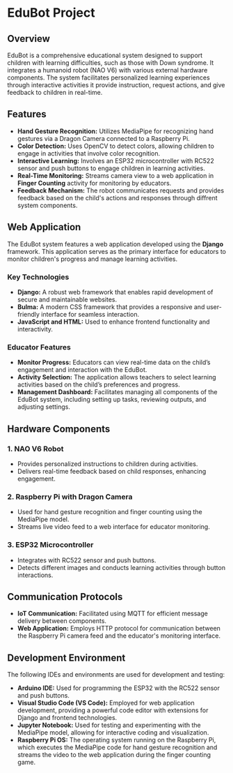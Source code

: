 # EduBot Project  

## Overview  
EduBot is a comprehensive educational system designed to support children with learning difficulties, such as those with Down syndrome. It integrates a humanoid robot (NAO V6) with various external hardware components. The system facilitates personalized learning experiences through interactive activities it provide instruction, request actions, and give feedback to children in real-time.  

## Features  
- **Hand Gesture Recognition:** Utilizes MediaPipe for recognizing hand gestures via a Dragon Camera connected to a Raspberry Pi.
- **Color Detection:** Uses OpenCV to detect colors, allowing children to engage in activities that involve color recognition.  
- **Interactive Learning:** Involves an ESP32 microcontroller with RC522 sensor and push buttons to engage children in learning activities.  
- **Real-Time Monitoring:** Streams camera view to a web application in **Finger Counting** activity for monitoring by educators.  
- **Feedback Mechanism:** The robot communicates requests and provides feedback based on the child's actions and responses through diffrent system components.  

## Web Application  
The EduBot system features a web application developed using the **Django** framework. This application serves as the primary interface for educators to monitor children's progress and manage learning activities.  

### Key Technologies  
- **Django:** A robust web framework that enables rapid development of secure and maintainable websites.  
- **Bulma:** A modern CSS framework that provides a responsive and user-friendly interface for seamless interaction.  
- **JavaScript and HTML:** Used to enhance frontend functionality and interactivity.  

### Educator Features  
- **Monitor Progress:** Educators can view real-time data on the child’s engagement and interaction with the EduBot.  
- **Activity Selection:** The application allows teachers to select learning activities based on the child’s preferences and progress.  
- **Management Dashboard:** Facilitates managing all components of the EduBot system, including setting up tasks, reviewing outputs, and adjusting settings.  

## Hardware Components  
### 1. **NAO V6 Robot**
   - Provides personalized instructions to children during activities.  
   - Delivers real-time feedback based on child responses, enhancing engagement.
### 2. **Raspberry Pi with Dragon Camera**  
   - Used for hand gesture recognition and finger counting using the MediaPipe model.  
   - Streams live video feed to a web interface for educator monitoring.  

### 3. **ESP32 Microcontroller**  
   - Integrates with RC522 sensor and push buttons.  
   - Detects different images and conducts learning activities through button interactions.  

## Communication Protocols  
- **IoT Communication:** Facilitated using MQTT for efficient message delivery between components.  
- **Web Application:** Employs HTTP protocol for communication between the Raspberry Pi camera feed and the educator's monitoring interface.  

## Development Environment  
The following IDEs and environments are used for development and testing:  
- **Arduino IDE:** Used for programming the ESP32 with the RC522 sensor and push buttons.  
- **Visual Studio Code (VS Code):** Employed for web application development, providing a powerful code editor with extensions for Django and frontend technologies.  
- **Jupyter Notebook:** Used for testing and experimenting with the MediaPipe model, allowing for interactive coding and visualization.  
- **Raspberry Pi OS:** The operating system running on the Raspberry Pi, which executes the MediaPipe code for hand gesture recognition and streams the video to the web application during the finger counting game.  
